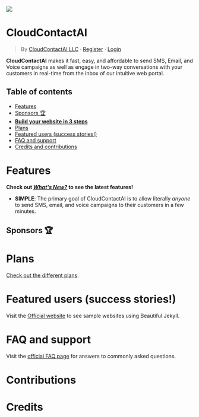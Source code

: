 [![](https://i.imgur.com/2R2LJzr.png)](https://cloudcontactai.com/pricing/)

# CloudContactAI

> By [CloudContactAI LLC](https://cloudcontactai.com) &middot; [Register](https://app.cloudcontactai.com/register/) &middot; [Login](https://app.cloudcontactai.com/login/)

**CloudContactAI** makes it fast, easy, and affordable to send SMS, Email, and Voice campaigns as well as engage in two-way conversations with your customers in real-time from the inbox of our intuitive web portal.

## Table of contents

- [Features](#features)
- [Sponsors 🏆](#sponsors)
- [**Build your website in 3 steps**](#build-your-website-in-3-steps)
- [Plans](#plans)
- [Featured users (success stories!)](#featured-users-success-stories)
- [FAQ and support](#faq-and-support)
- [Credits and contributions](#credits)

# Features

__Check out [*What's New?*](https://www.cloudcontactai.com/features/) to see the latest features!__

- **SIMPLE**: The primary goal of CloudContactAI  is to allow literally *anyone* to send SMS, email, and voice campaigns to their customers in a few minutes.

<h2 id="sponsors">Sponsors 🏆</h2>

# Plans

[Check out the different plans](https://cloudcontactai.com/pricing).

# Featured users (success stories!)

Visit the [Official website](https://www.cloudcontactai.com/success-stories/lets-play-soccer/) to see sample websites using Beautiful Jekyll.

# FAQ and support

Visit the [official FAQ page](https://www.cloudcontactai.com/faq/) for answers to commonly asked questions.

# Contributions

# Credits

